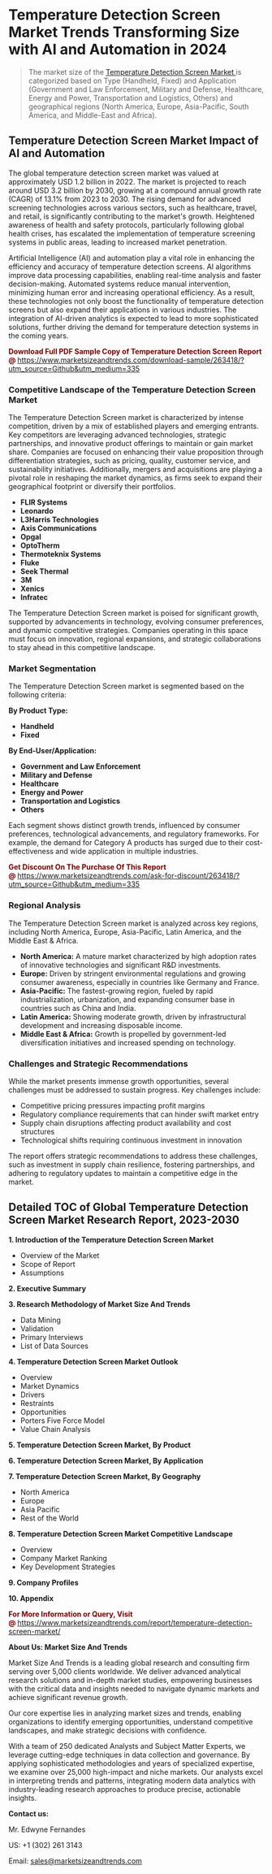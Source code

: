 <h1>Temperature Detection Screen Market Trends Transforming Size with AI and Automation in 2024</h1><blockquote><p>The market size of the <a href="https://www.marketsizeandtrends.com/download-sample/263418/?utm_source=Github&amp;utm_medium=335" target="_blank">Temperature Detection Screen Market </a>is categorized based on Type (Handheld, Fixed) and Application (Government and Law Enforcement, Military and Defense, Healthcare, Energy and Power, Transportation and Logistics, Others) and geographical regions (North America, Europe, Asia-Pacific, South America, and Middle-East and Africa).</p></blockquote><p><h2>Temperature Detection Screen Market Impact of AI and Automation</h2><p>The global temperature detection screen market was valued at approximately USD 1.2 billion in 2022. The market is projected to reach around USD 3.2 billion by 2030, growing at a compound annual growth rate (CAGR) of 13.1% from 2023 to 2030. The rising demand for advanced screening technologies across various sectors, such as healthcare, travel, and retail, is significantly contributing to the market's growth. Heightened awareness of health and safety protocols, particularly following global health crises, has escalated the implementation of temperature screening systems in public areas, leading to increased market penetration.</p><p>Artificial Intelligence (AI) and automation play a vital role in enhancing the efficiency and accuracy of temperature detection screens. AI algorithms improve data processing capabilities, enabling real-time analysis and faster decision-making. Automated systems reduce manual intervention, minimizing human error and increasing operational efficiency. As a result, these technologies not only boost the functionality of temperature detection screens but also expand their applications in various industries. The integration of AI-driven analytics is expected to lead to more sophisticated solutions, further driving the demand for temperature detection systems in the coming years.</p></p><p><strong><span style="color: #800000;">Download Full PDF Sample Copy of Temperature Detection Screen Report @</span>&nbsp;</strong><a href="https://www.marketsizeandtrends.com/download-sample/263418/?utm_source=Github&amp;utm_medium=335">https://www.marketsizeandtrends.com/download-sample/263418/?utm_source=Github&amp;utm_medium=335</a></p><h3>Competitive Landscape of the Temperature Detection Screen Market</h3><p>The Temperature Detection Screen market is characterized by intense competition, driven by a mix of established players and emerging entrants. Key competitors are leveraging advanced technologies, strategic partnerships, and innovative product offerings to maintain or gain market share. Companies are focused on enhancing their value proposition through differentiation strategies, such as pricing, quality, customer service, and sustainability initiatives. Additionally, mergers and acquisitions are playing a pivotal role in reshaping the market dynamics, as firms seek to expand their geographical footprint or diversify their portfolios.</p><p><strong><p><ul><li>FLIR Systems </li><li> Leonardo </li><li> L3Harris Technologies </li><li> Axis Communications </li><li> Opgal </li><li> OptoTherm </li><li> Thermoteknix Systems </li><li> Fluke </li><li> Seek Thermal </li><li> 3M </li><li> Xenics </li><li> Infratec</p></li></ul></p></strong></p><p>The Temperature Detection Screen market is poised for significant growth, supported by advancements in technology, evolving consumer preferences, and dynamic competitive strategies. Companies operating in this space must focus on innovation, regional expansions, and strategic collaborations to stay ahead in this competitive landscape.</p><h3>Market Segmentation</h3><p>The Temperature Detection Screen market is segmented based on the following criteria:</p><p><strong>By Product Type:</strong></p><p><strong><p><ul><li>Handheld </li><li> Fixed</p></li></ul></p></strong></p><p><strong>By End-User/Application:</strong></p><p><strong><p><ul><li>Government and Law Enforcement </li><li> Military and Defense </li><li> Healthcare </li><li> Energy and Power </li><li> Transportation and Logistics </li><li> Others</p></li></ul></p></strong></p><p>Each segment shows distinct growth trends, influenced by consumer preferences, technological advancements, and regulatory frameworks. For example, the demand for Category A products has surged due to their cost-effectiveness and wide application in multiple industries.</p><p><strong><span style="color: #800000;">Get Discount On The Purchase Of This Report @&nbsp;</span></strong><a href="https://www.marketsizeandtrends.com/ask-for-discount/263418/?utm_source=Github&amp;utm_medium=335">https://www.marketsizeandtrends.com/ask-for-discount/263418/?utm_source=Github&amp;utm_medium=335</a></p><h3>Regional Analysis</h3><p>The Temperature Detection Screen market is analyzed across key regions, including North America, Europe, Asia-Pacific, Latin America, and the Middle East &amp; Africa.</p><ul><li><strong>North America:</strong> A mature market characterized by high adoption rates of innovative technologies and significant R&amp;D investments.</li><li><strong>Europe:</strong> Driven by stringent environmental regulations and growing consumer awareness, especially in countries like Germany and France.</li><li><strong>Asia-Pacific:</strong> The fastest-growing region, fueled by rapid industrialization, urbanization, and expanding consumer base in countries such as China and India.</li><li><strong>Latin America:</strong> Showing moderate growth, driven by infrastructural development and increasing disposable income.</li><li><strong>Middle East &amp; Africa:</strong> Growth is propelled by government-led diversification initiatives and increased spending on technology.</li></ul><h3>Challenges and Strategic Recommendations</h3><p>While the market presents immense growth opportunities, several challenges must be addressed to sustain progress. Key challenges include:</p><ul><li>Competitive pricing pressures impacting profit margins</li><li>Regulatory compliance requirements that can hinder swift market entry</li><li>Supply chain disruptions affecting product availability and cost structures</li><li>Technological shifts requiring continuous investment in innovation</li></ul><p>The report offers strategic recommendations to address these challenges, such as investment in supply chain resilience, fostering partnerships, and adhering to regulatory updates to maintain a competitive edge in the market.</p><h2>Detailed TOC of Global Temperature Detection Screen Market Research Report, 2023-2030</h2><p><strong>1. Introduction of the Temperature Detection Screen Market</strong></p><ul><li>Overview of the Market</li><li>Scope of Report</li><li>Assumptions&nbsp;</li></ul><p><strong>2. Executive Summary</strong></p><p><strong>3. Research Methodology of <strong>Market Size And Trends</strong></strong></p><ul><li>Data Mining</li><li>Validation</li><li>Primary Interviews</li><li>List of Data Sources&nbsp;</li></ul><p><strong>4. Temperature Detection Screen Market Outlook</strong></p><ul><li>Overview</li><li>Market Dynamics</li><li>Drivers</li><li>Restraints</li><li>Opportunities</li><li>Porters Five Force Model</li><li>Value Chain Analysis&nbsp;</li></ul><p><strong>5. Temperature Detection Screen Market, By Product</strong></p><p><strong>6. Temperature Detection Screen Market, By Application</strong></p><p><strong>7. Temperature Detection Screen Market, By Geography</strong></p><ul><li>North America</li><li>Europe</li><li>Asia Pacific</li><li>Rest of the World&nbsp;</li></ul><p><strong>8. Temperature Detection Screen Market Competitive Landscape</strong></p><ul><li>Overview</li><li>Company Market Ranking</li><li>Key Development Strategies&nbsp;</li></ul><p><strong>9. Company Profiles</strong></p><p><strong>10. Appendix</strong></p><p><strong><span style="color: #800000;">For More Information or Query, Visit @&nbsp;</span></strong><a href="https://www.marketsizeandtrends.com/report/temperature-detection-screen-market/">https://www.marketsizeandtrends.com/report/temperature-detection-screen-market/</a></p><p></p><p><strong>About Us:&nbsp;Market Size And Trends</strong></p><p>Market Size And Trends&nbsp;is a leading global research and consulting firm serving over 5,000 clients worldwide. We deliver advanced analytical research solutions and in-depth market studies, empowering businesses with the critical data and insights needed to navigate dynamic markets and achieve significant revenue growth.</p><p>Our core expertise lies in analyzing market sizes and trends, enabling organizations to identify emerging opportunities, understand competitive landscapes, and make strategic decisions with confidence.</p><p>With a team of 250 dedicated Analysts and Subject Matter Experts, we leverage cutting-edge techniques in data collection and governance. By applying sophisticated methodologies and years of specialized expertise, we examine over 25,000 high-impact and niche markets. Our analysts excel in interpreting trends and patterns, integrating modern data analytics with industry-leading research approaches to produce precise, actionable insights.</p><p><strong>Contact us:</strong></p><p>Mr. Edwyne Fernandes</p><p>US: +1 (302) 261 3143</p><p>Email: <a href="mailto:sales@marketsizeandtrends.com">sales@marketsizeandtrends.com</a>&nbsp;</p>
